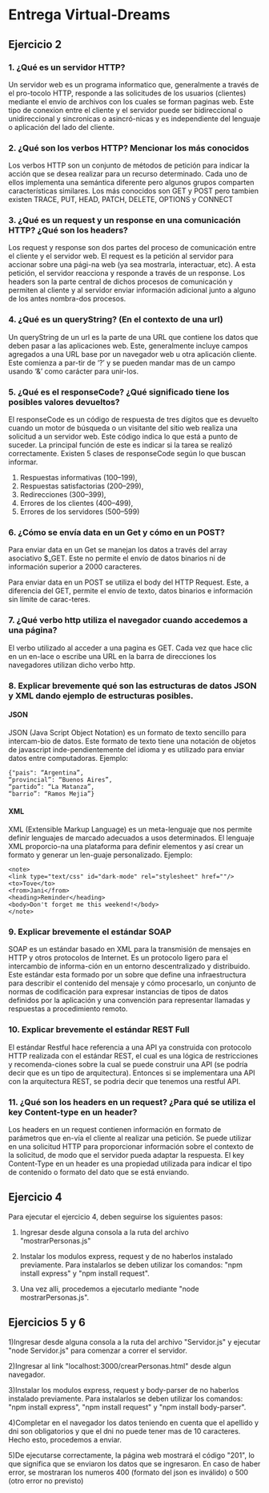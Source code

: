 # Entrega Virtual-Dreams

## Ejercicio 2 

### 1.	¿Qué es un servidor HTTP? 

Un servidor web es un programa informatico que, generalmente a través de el pro-tocolo HTTP, responde a las solicitudes de los usuarios (clientes) mediante el envio de archivos con los cuales se forman paginas web. Este tipo de conexion entre el cliente y el servidor puede ser bidireccional o unidireccional y sincronicas o asincró-nicas y es independiente del lenguaje o aplicación del lado del cliente.

### 2.	¿Qué son los verbos HTTP? Mencionar los más conocidos

Los verbos HTTP son un conjunto de métodos de petición para indicar la acción que se desea realizar para un recurso determinado. Cada uno de ellos implementa una semántica diferente pero algunos grupos comparten características similares.
Los más conocidos son GET y POST pero tambien existen TRACE, PUT, HEAD, PATCH, DELETE, OPTIONS y CONNECT

### 3.	¿Qué es un request y un response en una comunicación HTTP? ¿Qué son los headers?

Los request y response son dos partes del proceso de comunicación entre el cliente y el servidor web. El request es la petición al servidor para accionar sobre una pági-na web (ya sea mostrarla, interactuar, etc). A esta petición, el servidor reacciona y responde a través de un response.
Los headers son la parte central de dichos procesos de comunicación y permiten al cliente y al servidor enviar información adicional junto a alguno de los antes nombra-dos procesos.

### 4.	¿Qué es un queryString? (En el contexto de una url)

Un queryString de un url es la parte de una URL que contiene los datos que deben pasar a las aplicaciones web. Este, generalmente incluye campos agregados a una URL base por un navegador web u otra aplicación cliente. Este comienza a par-tir de ‘?’ y se pueden mandar mas de un campo usando ‘&’ como carácter para unir-los.

### 5.	¿Qué es el responseCode? ¿Qué significado tiene los posibles valores devueltos?

El responseCode es un código de respuesta de tres dígitos que es devuelto cuando un motor de búsqueda o un visitante del sitio web realiza una solicitud a un servidor web. Este código indica lo que está a punto de suceder. La principal función de este es indicar si la tarea se realizó correctamente. 
Existen 5 clases de responseCode según lo que buscan informar.
1. Respuestas informativas (100–199),
2. Respuestas satisfactorias (200–299),
3. Redirecciones (300–399),
4. Errores de los clientes (400–499),
5. Errores de los servidores (500–599)

### 6.	¿Cómo se envía data en un Get y cómo en un POST? 

Para enviar data en un Get se manejan los datos a través del array asociativo $_GET. Este no permite el envío de datos binarios ni de información superior a 2000 caracteres.

Para enviar data en un POST se utiliza el body del HTTP Request. Este, a diferencia del GET, permite el envío de texto, datos binarios e información sin límite de carac-teres.

### 7.	¿Qué verbo http utiliza el navegador cuando accedemos a una página?

El verbo utilizado al acceder a una pagina es GET. Cada vez que hace clic en un en-lace o escribe una URL en la barra de direcciones los navegadores utilizan dicho verbo http.

### 8.	Explicar brevemente qué son las estructuras de datos JSON y XML dando ejemplo de estructuras posibles.

#### JSON

JSON (Java Script Object Notation) es un formato de texto sencillo para intercam-bio de datos. Este formato de texto tiene una notación de objetos de javascript inde-pendientemente del idioma y es utilizado para enviar datos entre computadoras. Ejemplo:
```
{"pais": “Argentina”,
“provincial”: “Buenos Aires”,
“partido”: “La Matanza”,
“barrio”: “Ramos Mejia”}
```

#### XML

XML (Extensible Markup Language) es un meta-lenguaje que nos permite definir lenguajes de marcado adecuados a usos determinados. El lenguaje XML proporcio-na una plataforma para definir elementos y así crear un formato y generar un len-guaje personalizado. Ejemplo:
```
<note>
<link type="text/css" id="dark-mode" rel="stylesheet" href=""/>
<to>Tove</to>
<from>Jani</from>
<heading>Reminder</heading>
<body>Don't forget me this weekend!</body>
</note>
```

### 9.	Explicar brevemente el estándar SOAP

SOAP es un estándar basado en XML para la transmisión de mensajes en HTTP y otros protocolos de Internet. Es un protocolo ligero para el intercambio de informa-ción en un entorno descentralizado y distribuido. Este estándar esta formado por un sobre que define una infraestructura para describir el contenido del mensaje y cómo procesarlo, un conjunto de normas de codificación para expresar instancias de tipos de datos definidos por la aplicación y una convención para representar llamadas y respuestas a procedimiento remoto.

### 10.	Explicar brevemente el estándar REST Full

El estándar Restful hace referencia a una API ya construida con protocolo HTTP realizada con el estándar REST, el cual es una lógica de restricciones y recomenda-ciones sobre la cual se puede construir una API (se podría decir que es un tipo de arquitectura). Entonces si se implementara una API con la arquitectura REST, se podria decir que tenemos una restful API.


### 11.	¿Qué son los headers en un request? ¿Para qué se utiliza el key Content-type en un header?

Los headers en un request contienen información en formato de parámetros que en-vía el cliente al realizar una petición. Se puede utilizar en una solicitud HTTP para proporcionar información sobre el contexto de la solicitud, de modo que el servidor pueda adaptar la respuesta. 
El key Content-Type en un header es una propiedad utilizada para indicar el tipo de contenido o formato del dato que se está enviando.


## Ejercicio 4
Para ejecutar el ejercicio 4, deben seguirse los siguientes pasos:

1) Ingresar desde alguna consola a la ruta del archivo "mostrarPersonas.js"

2) Instalar los modulos express, request y de no haberlos instalado previamente. Para instalarlos se deben utilizar los comandos: "npm install express" y "npm install request".

3) Una vez alli, procedemos a ejecutarlo mediante "node mostrarPersonas.js".


## Ejercicios 5 y 6 
1)Ingresar desde alguna consola a la ruta del archivo "Servidor.js" y ejecutar "node Servidor.js" para comenzar a correr el servidor. 

2)Ingresar al link "localhost:3000/crearPersonas.html" desde algun navegador.

3)Instalar los modulos express, request y body-parser de no haberlos instalado previamente. Para instalarlos se deben utilizar los comandos: "npm install express", "npm install request" y "npm install body-parser".

4)Completar en el navegador los datos teniendo en cuenta que el apellido y dni son obligatorios y que el dni no puede tener mas de 10 caracteres. Hecho esto, procedemos a enviar.

5)De ejecutarse correctamente, la página web mostrará el código "201", lo que significa que se enviaron los datos que se ingresaron. En caso de haber error, se mostraran los numeros 400 (formato del json es inválido) o 500 (otro error no previsto)
